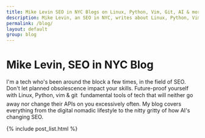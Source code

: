 ```yaml
---
title: Mike Levin SEO in NYC Blogs on Linux, Python, Vim, Git, AI & more
description: Mike Levin, an SEO in NYC, writes about Linux, Python, Vim, Git, AI in this Secret Daily Blog using NeoVim, Github Pages & Copilot
permalink: /blog/
layout: default
group: blog
---
```


# Mike Levin, SEO in NYC Blog

I'm a tech who's been around the block a few times, in the field of SEO. Don't
let planned obsolescence impact your skills. Future-proof yourself with Linux,
Python, vim & git &#151; fundamental tools of tech that will neither go away
nor change their APIs on you excessively often. My blog covers everything from
the digital nomadic lifestyle to the nitty gritty of how AI's changing SEO.

{% include post_list.html %}
